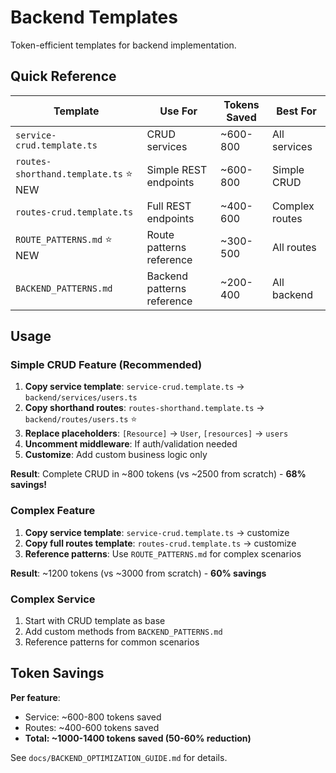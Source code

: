 # Backend Templates

Token-efficient templates for backend implementation.

## Quick Reference

| Template | Use For | Tokens Saved | Best For |
|----------|---------|--------------|----------|
| `service-crud.template.ts` | CRUD services | ~600-800 | All services |
| `routes-shorthand.template.ts` ⭐ NEW | Simple REST endpoints | ~600-800 | Simple CRUD |
| `routes-crud.template.ts` | Full REST endpoints | ~400-600 | Complex routes |
| `ROUTE_PATTERNS.md` ⭐ NEW | Route patterns reference | ~300-500 | All routes |
| `BACKEND_PATTERNS.md` | Backend patterns reference | ~200-400 | All backend |

## Usage

### Simple CRUD Feature (Recommended)

1. **Copy service template**: `service-crud.template.ts` → `backend/services/users.ts`
2. **Copy shorthand routes**: `routes-shorthand.template.ts` → `backend/routes/users.ts` ⭐
3. **Replace placeholders**: `[Resource]` → `User`, `[resources]` → `users`
4. **Uncomment middleware**: If auth/validation needed
5. **Customize**: Add custom business logic only

**Result**: Complete CRUD in ~800 tokens (vs ~2500 from scratch) - **68% savings!**

### Complex Feature

1. **Copy service template**: `service-crud.template.ts` → customize
2. **Copy full routes template**: `routes-crud.template.ts` → customize
3. **Reference patterns**: Use `ROUTE_PATTERNS.md` for complex scenarios

**Result**: ~1200 tokens (vs ~3000 from scratch) - **60% savings**

### Complex Service

1. Start with CRUD template as base
2. Add custom methods from `BACKEND_PATTERNS.md`
3. Reference patterns for common scenarios

## Token Savings

**Per feature**:
- Service: ~600-800 tokens saved
- Routes: ~400-600 tokens saved
- **Total: ~1000-1400 tokens saved (50-60% reduction)**

See `docs/BACKEND_OPTIMIZATION_GUIDE.md` for details.
